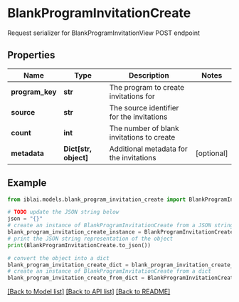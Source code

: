 # BlankProgramInvitationCreate

Request serializer for BlankProgramInvitationView POST endpoint

## Properties

Name | Type | Description | Notes
------------ | ------------- | ------------- | -------------
**program_key** | **str** | The program to create invitations for | 
**source** | **str** | The source identifier for the invitations | 
**count** | **int** | The number of blank invitations to create | 
**metadata** | **Dict[str, object]** | Additional metadata for the invitations | [optional] 

## Example

```python
from iblai.models.blank_program_invitation_create import BlankProgramInvitationCreate

# TODO update the JSON string below
json = "{}"
# create an instance of BlankProgramInvitationCreate from a JSON string
blank_program_invitation_create_instance = BlankProgramInvitationCreate.from_json(json)
# print the JSON string representation of the object
print(BlankProgramInvitationCreate.to_json())

# convert the object into a dict
blank_program_invitation_create_dict = blank_program_invitation_create_instance.to_dict()
# create an instance of BlankProgramInvitationCreate from a dict
blank_program_invitation_create_from_dict = BlankProgramInvitationCreate.from_dict(blank_program_invitation_create_dict)
```
[[Back to Model list]](../README.md#documentation-for-models) [[Back to API list]](../README.md#documentation-for-api-endpoints) [[Back to README]](../README.md)


